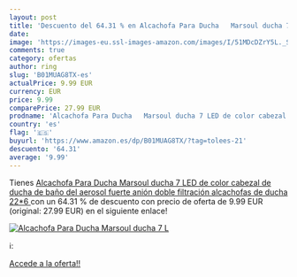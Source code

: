 ```yaml
---
layout: post
title: 'Descuento del 64.31 % en Alcachofa Para Ducha   Marsoul ducha 7 L'
date: 
image: 'https://images-eu.ssl-images-amazon.com/images/I/51MDcDZrY5L._SL200_.jpg'
comments: true
category: ofertas
author: ring
slug: 'B01MUAG8TX-es'
actualPrice: 9.99 EUR
currency: EUR
price: 9.99
comparePrice: 27.99 EUR
prodname: 'Alcachofa Para Ducha   Marsoul ducha 7 LED de color cabezal de ducha de baño del aerosol fuerte anión doble filtración alcachofas de ducha  22*6 '
country: 'es'
flag: '🇪🇸'
buyurl: 'https://www.amazon.es/dp/B01MUAG8TX/?tag=tolees-21'
descuento: '64.31'
average: '9.99'
---
```


Tienes [Alcachofa Para Ducha   Marsoul ducha 7 LED de color cabezal de ducha de baño del aerosol fuerte anión doble filtración alcachofas de ducha  22*6 ](https://www.amazon.es/dp/B01MUAG8TX/?tag=tolees-21) con un 64.31 % de descuento con precio de oferta de 9.99 EUR (original: 27.99 EUR) en el siguiente enlace!

[![Alcachofa Para Ducha   Marsoul ducha 7 L](https://images-eu.ssl-images-amazon.com/images/I/51MDcDZrY5L._SL200_.jpg)](https://www.amazon.es/dp/B01MUAG8TX/?tag=tolees-21)

ℹ️:


[Accede a la oferta!!](https://www.amazon.es/dp/B01MUAG8TX/?tag=tolees-21)
